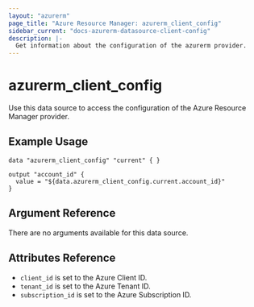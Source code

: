 ```yaml
---
layout: "azurerm"
page_title: "Azure Resource Manager: azurerm_client_config"
sidebar_current: "docs-azurerm-datasource-client-config"
description: |-
  Get information about the configuration of the azurerm provider.
---
```


# azurerm\_client\_config

Use this data source to access the configuration of the Azure Resource Manager
provider.

## Example Usage

```
data "azurerm_client_config" "current" { }

output "account_id" {
  value = "${data.azurerm_client_config.current.account_id}"
}
```

## Argument Reference

There are no arguments available for this data source.

## Attributes Reference

* `client_id` is set to the Azure Client ID. 
* `tenant_id` is set to the Azure Tenant ID.
* `subscription_id` is set to the Azure Subscription ID. 